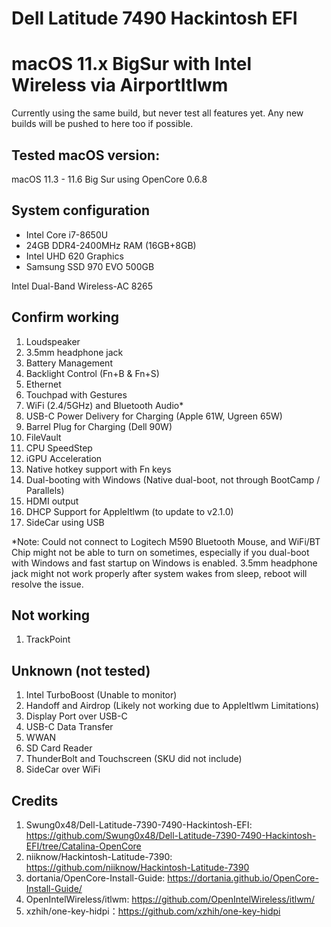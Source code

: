 # Dell Latitude 7490 Hackintosh EFI
# macOS 11.x BigSur with Intel Wireless via AirportItlwm

Currently using the same build, but never test all features yet.
Any new builds will be pushed to here too if possible.

## Tested macOS version:
macOS 11.3 - 11.6 Big Sur using OpenCore 0.6.8

## System configuration
- Intel Core i7-8650U
- 24GB DDR4-2400MHz RAM (16GB+8GB)
- Intel UHD 620 Graphics
- Samsung SSD 970 EVO 500GB

Intel Dual-Band Wireless-AC 8265

## Confirm working
1) Loudspeaker
2) 3.5mm headphone jack 
4) Battery Management
5) Backlight Control (Fn+B & Fn+S)
6) Ethernet
7) Touchpad with Gestures
8) WiFi (2.4/5GHz) and Bluetooth Audio*
9) USB-C Power Delivery for Charging (Apple 61W, Ugreen 65W)
10) Barrel Plug for Charging (Dell 90W)
11) FileVault
12) CPU SpeedStep
13) iGPU Acceleration
14) Native hotkey support with Fn keys
15) Dual-booting with Windows (Native dual-boot, not through BootCamp / Parallels)
16) HDMI output
17) DHCP Support for AppleItlwm (to update to v2.1.0)
18) SideCar using USB

*Note: Could not connect to Logitech M590 Bluetooth Mouse, and WiFi/BT Chip might not be able to turn on sometimes, especially if you dual-boot with Windows and fast startup on Windows is enabled. 3.5mm headphone jack might not work properly after system wakes from sleep, reboot will resolve the issue.

## Not working
1) TrackPoint

## Unknown (not tested)
1) Intel TurboBoost (Unable to monitor)
2) Handoff and Airdrop (Likely not working due to AppleItlwm Limitations)
3) Display Port over USB-C
4) USB-C Data Transfer
5) WWAN
6) SD Card Reader
7) ThunderBolt and Touchscreen (SKU did not include)
8) SideCar over WiFi

## Credits
1) Swung0x48/Dell-Latitude-7390-7490-Hackintosh-EFI: https://github.com/Swung0x48/Dell-Latitude-7390-7490-Hackintosh-EFI/tree/Catalina-OpenCore
2) niiknow/Hackintosh-Latitude-7390: https://github.com/niiknow/Hackintosh-Latitude-7390
3) dortania/OpenCore-Install-Guide: https://dortania.github.io/OpenCore-Install-Guide/
4) OpenIntelWireless/itlwm: https://github.com/OpenIntelWireless/itlwm/
5) xzhih/one-key-hidpi：https://github.com/xzhih/one-key-hidpi
